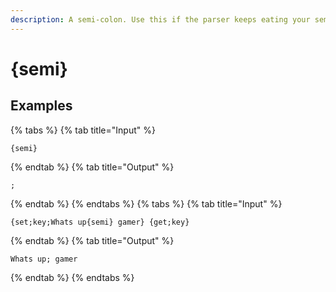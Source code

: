 ```yaml
---
description: A semi-colon. Use this if the parser keeps eating your semi-colon.
---
```

# {semi}
## Examples
{% tabs %}
{% tab title="Input" %}
```text
{semi}
```
{% endtab %}
{% tab title="Output" %}
```text
;
```
{% endtab %}
{% endtabs %}
{% tabs %}
{% tab title="Input" %}
```text
{set;key;Whats up{semi} gamer} {get;key}
```
{% endtab %}
{% tab title="Output" %}
```text
Whats up; gamer
```
{% endtab %}
{% endtabs %}